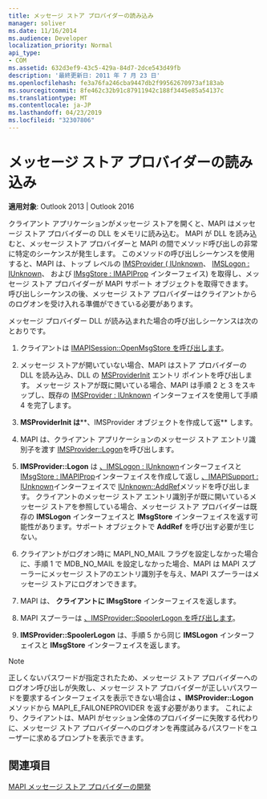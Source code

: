 ```yaml
---
title: メッセージ ストア プロバイダーの読み込み
manager: soliver
ms.date: 11/16/2014
ms.audience: Developer
localization_priority: Normal
api_type:
- COM
ms.assetid: 632d3ef9-43c5-429a-84d7-2dce543d49fb
description: '最終更新日: 2011 年 7 月 23 日'
ms.openlocfilehash: fe3a76fa246cba9447db2f99562670973af183ab
ms.sourcegitcommit: 8fe462c32b91c87911942c188f3445e85a54137c
ms.translationtype: MT
ms.contentlocale: ja-JP
ms.lasthandoff: 04/23/2019
ms.locfileid: "32307806"
---
```

# <a name="loading-message-store-providers"></a>メッセージ ストア プロバイダーの読み込み

  
  
**適用対象**: Outlook 2013 | Outlook 2016 
  
クライアント アプリケーションがメッセージ ストアを開くと、MAPI はメッセージ ストア プロバイダーの DLL をメモリに読み込む。 MAPI が DLL を読み込むと、メッセージ ストア プロバイダーと MAPI の間でメソッド呼び出しの非常に特定のシーケンスが発生します。 このメソッドの呼び出しシーケンスを使用すると、MAPI は、トップ レベルの [IMSProvider ( IUnknown](imsprovideriunknown.md)、 [IMSLogon : IUnknown](imslogoniunknown.md)、 および [IMsgStore : IMAPIProp](imsgstoreimapiprop.md) インターフェイス) を取得し、メッセージ ストア プロバイダーが MAPI サポート オブジェクトを取得できます。 呼び出しシーケンスの後、メッセージ ストア プロバイダーはクライアントからのログオンを受け入れる準備ができている必要があります。 
  
メッセージ プロバイダー DLL が読み込まれた場合の呼び出しシーケンスは次のとおりです。
  
1. クライアントは [IMAPISession::OpenMsgStore を呼び出します](imapisession-openmsgstore.md)。
    
2. メッセージ ストアが開いていない場合、MAPI はストア プロバイダーの DLL を読み込み、DLL の [MSProviderInit](msproviderinit.md) エントリ ポイントを呼び出します。 メッセージ ストアが既に開いている場合、MAPI は手順 2 と 3 をスキップし、既存の [IMSProvider : IUnknown](imsprovideriunknown.md) インターフェイスを使用して手順 4 を完了します。 
    
3. **MSProviderInit は****、IMSProvider オブジェクトを作成して返** します。 
    
4. MAPI は、クライアント アプリケーションのメッセージ ストア エントリ識別子を渡す [IMSProvider::Logon](imsprovider-logon.md)を呼び出します。
    
5. **IMSProvider::Logon** は [、IMSLogon : IUnknown](imslogoniunknown.md)インターフェイスと [IMsgStore : IMAPIProp](imsgstoreimapiprop.md)インターフェイスを作成して返し [、IMAPISupport : IUnknown](imapisupportiunknown.md)インターフェイスで [IUnknown::AddRef](https://msdn.microsoft.com/library/b4316efd-73d4-4995-b898-8025a316ba63%28Office.15%29.aspx)メソッドを呼び出します。 クライアントのメッセージ ストア エントリ識別子が既に開いているメッセージ ストアを参照している場合、メッセージ ストア プロバイダーは既存の **IMSLogon** インターフェイスと **IMsgStore** インターフェイスを返す可能性があります。サポート オブジェクトで **AddRef** を呼び出す必要が生じない。 
    
6. クライアントがログオン時に MAPI_NO_MAIL フラグを設定しなかった場合に、手順 1 で MDB_NO_MAIL を設定しなかった場合、MAPI は MAPI スプーラーにメッセージ ストアのエントリ識別子を与え、MAPI スプーラーはメッセージ ストアにログオンできます。
    
7. MAPI は、 **クライアントに IMsgStore** インターフェイスを返します。 
    
8. MAPI スプーラーは [、IMSProvider::SpoolerLogon を呼び出します](imsprovider-spoolerlogon.md)。
    
9. **IMSProvider::SpoolerLogon** は、手順 5 から同じ **IMSLogon** インターフェイスと **IMsgStore** インターフェイスを返します。 
    
> [!NOTE]
> 正しくないパスワードが指定されたため、メッセージ ストア プロバイダーへのログオン呼び出しが失敗し、メッセージ ストア プロバイダーが正しいパスワードを要求するインターフェイスを表示できない場合は **、IMSProvider::Logon** メソッドから MAPI_E_FAILONEPROVIDER を返す必要があります。 これにより、クライアントは、MAPI がセッション全体のプロバイダーに失敗する代わりに、メッセージ ストア プロバイダーへのログオンを再度試みるパスワードをユーザーに求めるプロンプトを表示できます。 
  
## <a name="see-also"></a>関連項目



[MAPI メッセージ ストア プロバイダーの開発](developing-a-mapi-message-store-provider.md)

